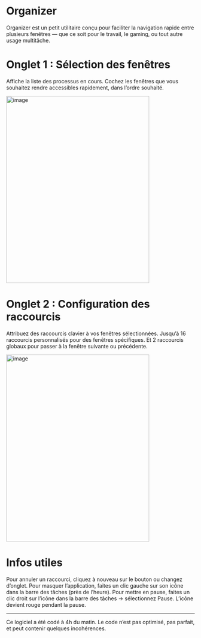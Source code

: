 # Organizer

Organizer est un petit utilitaire conçu pour faciliter la navigation rapide entre plusieurs fenêtres — que ce soit pour le travail, le gaming, ou tout autre usage multitâche.

# Onglet 1 : Sélection des fenêtres
Affiche la liste des processus en cours.
Cochez les fenêtres que vous souhaitez rendre accessibles rapidement, dans l’ordre souhaité.

<img width="382" height="499" alt="image" src="https://github.com/user-attachments/assets/77ec3d4e-bf78-4246-895b-caf2bd38a482" />

# Onglet 2 : Configuration des raccourcis
Attribuez des raccourcis clavier à vos fenêtres sélectionnées.
Jusqu’à 16 raccourcis personnalisés pour des fenêtres spécifiques.
Et 2 raccourcis globaux pour passer à la fenêtre suivante ou précédente.

<img width="382" height="499" alt="image" src="https://github.com/user-attachments/assets/4e9a1855-6c86-446e-9254-389cf3957db5" />

# Infos utiles
Pour annuler un raccourci, cliquez à nouveau sur le bouton ou changez d’onglet.
Pour masquer l’application, faites un clic gauche sur son icône dans la barre des tâches (près de l’heure).
Pour mettre en pause, faites un clic droit sur l’icône dans la barre des tâches → sélectionnez Pause. L’icône devient rouge pendant la pause.

---

Ce logiciel a été codé à 4h du matin. Le code n’est pas optimisé, pas parfait, et peut contenir quelques incohérences.
